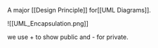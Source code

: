 A major [[Design Principle]] for[[UML Diagrams]].

![[UML_Encapsulation.png]]

we use + to show public and - for private.